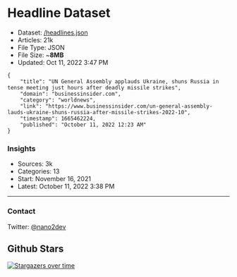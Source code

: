 # Headline Dataset

- Dataset: [/headlines.json](https://raw.githubusercontent.com/fwd/news/master/headlines.json) 
- Articles: 21k
- File Type: JSON
- File Size: ~**8MB**
- Updated: Oct 11, 2022 3:47 PM

```
{
    "title": "UN General Assembly applauds Ukraine, shuns Russia in tense meeting just hours after deadly missile strikes",
    "domain": "businessinsider.com",
    "category": "worldnews",
    "link": "https://www.businessinsider.com/un-general-assembly-lauds-ukraine-shuns-russia-after-missile-strikes-2022-10",
    "timestamp": 1665462224,
    "published": "October 11, 2022 12:23 AM"
}
```

### Insights

- Sources: 3k
- Categories: 13
- Start: November 16, 2021
- Latest: October 11, 2022 3:38 PM

---

### Contact 

Twitter: [@nano2dev](https://twitter.com/nano2dev)

## Github Stars

[![Stargazers over time](https://starchart.cc/fwd/news.svg)](https://starchart.cc/fwd/news)
